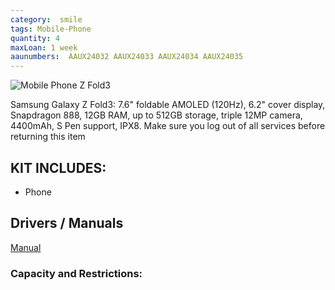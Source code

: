```yaml
---
category:  smile
tags: Mobile-Phone
quantity: 4
maxLoan: 1 week
aaunumbers:  AAUX24032 AAUX24033 AAUX24034 AAUX24035
---
```

![Mobile Phone Z Fold3](https://fdn2.gsmarena.com/vv/pics/samsung/galaxy-z-fold-3-1.jpg)

Samsung Galaxy Z Fold3: 7.6" foldable AMOLED (120Hz), 6.2" cover display, Snapdragon 888, 12GB RAM, up to 512GB storage, triple 12MP camera, 4400mAh, S Pen support, IPX8.  Make sure you log out of all services before returning this item
## KIT INCLUDES:
-  Phone

## Drivers / Manuals
[Manual](https://www.samsung.com/dk/support/model/SM-F926BZKDEUB/#downloads)



### Capacity and Restrictions:
